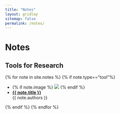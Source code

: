 ```yaml
---
title: "Notes"
layout: gridlay
sitemap: false
permalink: /notes/
---
```


# Notes

## Tools for Research
{% for note in site.notes %}
{% if note.type=="tool"%}
  <div class="well-sm publication-entry">
  <ul class="flex-container">
  <li class="flex-item1">
    {% if note.image %}
     <img src="{{ site.url }}{{ site.baseurl }}/notes/{{ note.image }}" class="img-responsive"/>
    {% endif %}
  </li>
  <li class="flex-item2">
    <a href="{{ note.link }}" target="_blank"><strong>{{ note.title }}</strong></a><br/>
    {{ note.authors }}<br/>
  </li>
  </ul>
  </div>
{% endif %}
{% endfor %}


